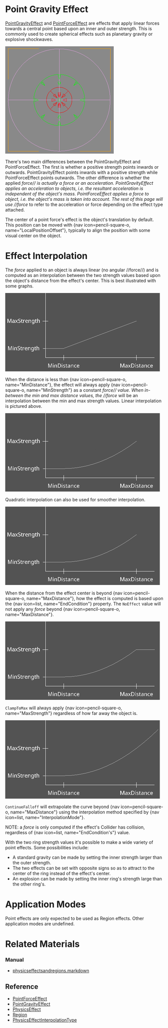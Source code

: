 # Point Gravity Effect
[PointGravityEffect](https://github.com/PlasmaEngine/PlasmaDocs/tree/master/docs/C%2B%2B/code_reference/class_reference/pointgravityeffect.markdown) and [PointForceEffect](https://github.com/PlasmaEngine/PlasmaDocs/tree/master/docs/C%2B%2B/code_reference/class_reference/pointforceeffect.markdown) are effects that apply linear forces towards a central point based upon an inner and outer strength. This is commonly used to create spherical effects such as planetary gravity or explosive shockwaves.

![image](https://raw.githubusercontent.com/PlasmaEngine/PlasmaDocs/master/media/46383.png)

There's two main differences between the PointGravityEffect and PointForceEffect. The first is whether a positive strength points inwards or outwards. PointGravityEffect points inwards with a positive strength while PointForceEffect points outwards. The other difference is whether the applied *force// is actually a force or an acceleration. PointGravityEffect applies an acceleration to objects, i.e. the resultant acceleration is independent of the object's mass. PointForceEffect applies a force to object, i.e. the object's mass is taken into account. The rest of this page will use //force* to refer to the acceleration or force depending on the effect type attached.

The center of a point force's effect is the object's translation by default. This position can be moved with {nav icon=pencil-square-o, name="LocalPositionOffset"}, typically to align the position with some visual center on the object.

# Effect Interpolation
The *force* applied to an object is always linear (no angular //force//) and is computed as an interpolation between the two strength values based upon the object's distance from the effect's center. This is best illustrated with some graphs.

![image](https://raw.githubusercontent.com/PlasmaEngine/PlasmaDocs/master/media/46385.png)

When the distance is less than {nav icon=pencil-square-o, name="MinDistance"}, the effect will always apply {nav icon=pencil-square-o, name="MinStrength"} as a constant *force// value. When in-between the min and max distance values, the //force* will be an interpolation between the min and max strength values. Linear interpolation is pictured above. 

![QuadraticNoEffect](https://raw.githubusercontent.com/PlasmaEngine/PlasmaDocs/master/media/46390.png)

Quadratic interpolation can also be used for smoother interpolation.

![QuadraticNoEffect](https://raw.githubusercontent.com/PlasmaEngine/PlasmaDocs/master/media/46390.png)

When the distance from the effect center is beyond {nav icon=pencil-square-o, name="MaxDistance"}, how the effect is computed is based upon the {nav icon=list, name="EndCondition"} property. The `NoEffect` value will not apply any *force* beyond {nav icon=pencil-square-o, name="MaxDistance"}.

![QuadraticClampToMax](https://raw.githubusercontent.com/PlasmaEngine/PlasmaDocs/master/media/46389.png)

`ClampToMax` will always apply {nav icon=pencil-square-o, name="MaxStrength"} regardless of how far away the object is.

![QuadraticContinueFalloff](https://raw.githubusercontent.com/PlasmaEngine/PlasmaDocs/master/media/46392.png)

`ContinueFalloff` will extrapolate the curve beyond {nav icon=pencil-square-o, name="MaxDistance"} using the interpolation method specified by {nav icon=list, name="InterpolationMode"}.

NOTE: a *force* is only computed if the effect's Collider has collision, regardless of {nav icon=list, name="EndCondition's"} value.

With the two ring strength values it's possible to make a wide variety of point effects. Some possibilities include:
 - A standard gravity can be made by setting the inner strength larger than the outer strength.
 - The two effects can be set with opposite signs so as to attract to the center of the ring instead of the effect's center. 
 - An explosion can be made by setting the inner ring's strength large than the other ring's.

# Application Modes
Point effects are only expected to be used as Region effects. Other application modes are undefined.

# Related Materials
### Manual
- [physicseffectsandregions.markdown](https://plasmaengine.github.io/PlasmaDocs/Manual/physics/physicseffectsandregions.markdown)

## Reference
- [PointForceEffect](https://github.com/PlasmaEngine/PlasmaDocs/tree/master/docs/C%2B%2B/code_reference/class_reference/pointforceeffect.markdown)
- [PointGravityEffect](https://github.com/PlasmaEngine/PlasmaDocs/tree/master/docs/C%2B%2B/code_reference/class_reference/pointgravityeffect.markdown)
- [PhysicsEffect](https://github.com/PlasmaEngine/PlasmaDocs/tree/master/docs/C%2B%2B/code_reference/class_reference/physicseffect.markdown)
- [Region](https://github.com/PlasmaEngine/PlasmaDocs/tree/master/docs/C%2B%2B/code_reference/class_reference/region.markdown)
- [PhysicsEffectInterpolationType](https://github.com/PlasmaEngine/PlasmaDocs/tree/master/docs/C%2B%2B/code_reference/enum_reference.markdown#physicseffectinterpolationtype) 